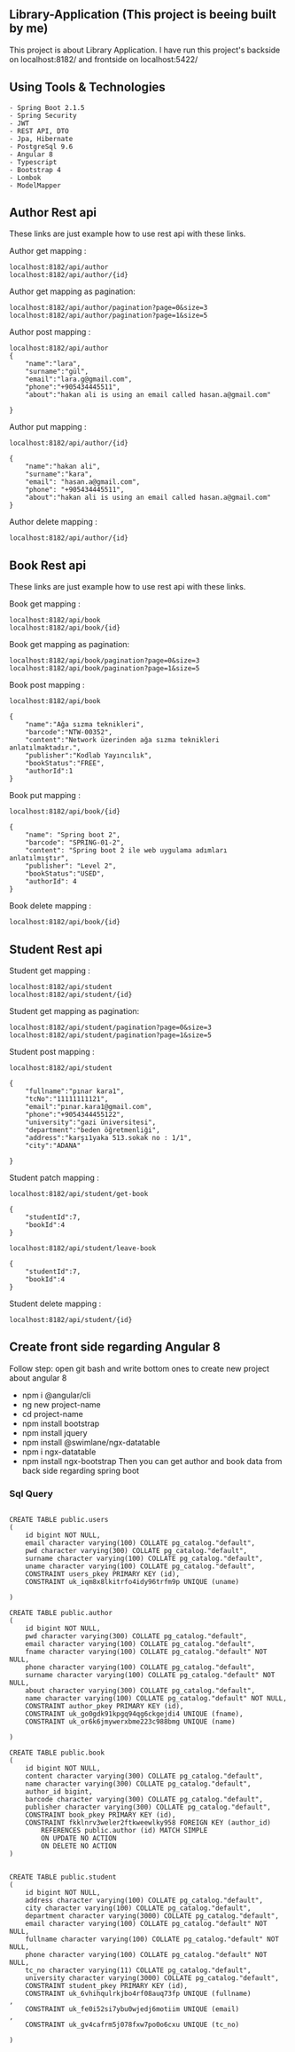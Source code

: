 ## Library-Application (This project is beeing built by me)
This project is about Library Application. 
I have run this project's backside on localhost:8182/ and frontside on localhost:5422/
## Using Tools & Technologies
``` 
- Spring Boot 2.1.5
- Spring Security
- JWT
- REST API, DTO
- Jpa, Hibernate
- PostgreSql 9.6
- Angular 8
- Typescript
- Bootstrap 4
- Lombok
- ModelMapper
```
## Author Rest api
These links are just example how to use rest api with these links.

Author get mapping : 
```
localhost:8182/api/author 
localhost:8182/api/author/{id} 
```
Author get mapping as pagination: 
```
localhost:8182/api/author/pagination?page=0&size=3
localhost:8182/api/author/pagination?page=1&size=5
```
Author post mapping :
``` 
localhost:8182/api/author
{
	"name":"lara",
	"surname":"gül",
	"email":"lara.g@gmail.com",
	"phone":"+905434445511",
	"about":"hakan ali is using an email called hasan.a@gmail.com"
	
}
``` 
Author put mapping :
``` 
localhost:8182/api/author/{id} 

{
	"name":"hakan ali",
	"surname":"kara",
	"email": "hasan.a@gmail.com",
	"phone": "+905434445511",
	"about":"hakan ali is using an email called hasan.a@gmail.com"
}
``` 
Author delete mapping : 
``` 
localhost:8182/api/author/{id} 
```
## Book Rest api
These links are just example how to use rest api with these links.

Book get mapping : 
```
localhost:8182/api/book 
localhost:8182/api/book/{id}
```
Book get mapping as pagination: 
```
localhost:8182/api/book/pagination?page=0&size=3
localhost:8182/api/book/pagination?page=1&size=5
```
Book post mapping : 
```
localhost:8182/api/book

{
	"name":"Ağa sızma teknikleri",
	"barcode":"NTW-00352",
	"content":"Network üzerinden ağa sızma teknikleri anlatılmaktadır.",
	"publisher":"Kodlab Yayıncılık",
	"bookStatus":"FREE",
	"authorId":1
}
```
Book put mapping :  
```
localhost:8182/api/book/{id} 

{
	"name": "Spring boot 2",
	"barcode": "SPRING-01-2",
	"content": "Spring boot 2 ile web uygulama adımları anlatılmıştır",
	"publisher": "Level 2",
	"bookStatus":"USED",
	"authorId": 4
}
```
Book delete mapping : 
```
localhost:8182/api/book/{id} 
``` 

## Student Rest api
Student get mapping : 
```
localhost:8182/api/student 
localhost:8182/api/student/{id}
```
Student get mapping as pagination: 
```
localhost:8182/api/student/pagination?page=0&size=3
localhost:8182/api/student/pagination?page=1&size=5
```
Student post mapping :
```
localhost:8182/api/student

{
	"fullname":"pınar kara1",
	"tcNo":"11111111121",
	"email":"pınar.kara1@gmail.com",
	"phone":"+9054344455122",
	"university":"gazi üniversitesi",
	"department":"beden öğretmenliği",
	"address":"karşı1yaka 513.sokak no : 1/1",
	"city":"ADANA"
	
}

```
Student patch mapping : 
```
localhost:8182/api/student/get-book

{
	"studentId":7,
	"bookId":4
}

localhost:8182/api/student/leave-book

{
	"studentId":7,
	"bookId":4
}
```
Student delete mapping : 
```
localhost:8182/api/student/{id}
```
## Create front side regarding Angular 8
Follow step: open git bash and write bottom ones to create new project about angular 8
- npm i @angular/cli
- ng new project-name
- cd project-name
- npm install bootstrap
- npm install jquery
- npm install @swimlane/ngx-datatable
- npm i ngx-datatable
- npm install ngx-bootstrap
Then you can get author and book data from back side regarding spring boot
### Sql Query
``` 

CREATE TABLE public.users
(
    id bigint NOT NULL,
    email character varying(100) COLLATE pg_catalog."default",
    pwd character varying(300) COLLATE pg_catalog."default",
    surname character varying(100) COLLATE pg_catalog."default",
    uname character varying(100) COLLATE pg_catalog."default",
    CONSTRAINT users_pkey PRIMARY KEY (id),
    CONSTRAINT uk_iqm8x8lkitrfo4idy96trfm9p UNIQUE (uname)

)

CREATE TABLE public.author
(
    id bigint NOT NULL,
    pwd character varying(300) COLLATE pg_catalog."default",
    email character varying(100) COLLATE pg_catalog."default",
    fname character varying(100) COLLATE pg_catalog."default" NOT NULL,
    phone character varying(100) COLLATE pg_catalog."default",
    surname character varying(100) COLLATE pg_catalog."default" NOT NULL,
    about character varying(300) COLLATE pg_catalog."default",
    name character varying(100) COLLATE pg_catalog."default" NOT NULL,
    CONSTRAINT author_pkey PRIMARY KEY (id),
    CONSTRAINT uk_go0gdk91kpgq94qg6ckgejdi4 UNIQUE (fname),
    CONSTRAINT uk_or6k6jmywerxbme223c988bmg UNIQUE (name)

)

CREATE TABLE public.book
(
    id bigint NOT NULL,
    content character varying(300) COLLATE pg_catalog."default",
    name character varying(300) COLLATE pg_catalog."default",
    author_id bigint,
    barcode character varying(300) COLLATE pg_catalog."default",
    publisher character varying(300) COLLATE pg_catalog."default",
    CONSTRAINT book_pkey PRIMARY KEY (id),
    CONSTRAINT fkklnrv3weler2ftkweewlky958 FOREIGN KEY (author_id)
        REFERENCES public.author (id) MATCH SIMPLE
        ON UPDATE NO ACTION
        ON DELETE NO ACTION
)


CREATE TABLE public.student
(
    id bigint NOT NULL,
    address character varying(100) COLLATE pg_catalog."default",
    city character varying(100) COLLATE pg_catalog."default",
    department character varying(3000) COLLATE pg_catalog."default",
    email character varying(100) COLLATE pg_catalog."default" NOT NULL,
    fullname character varying(100) COLLATE pg_catalog."default" NOT NULL,
    phone character varying(100) COLLATE pg_catalog."default" NOT NULL,
    tc_no character varying(11) COLLATE pg_catalog."default",
    university character varying(3000) COLLATE pg_catalog."default",
    CONSTRAINT student_pkey PRIMARY KEY (id),
    CONSTRAINT uk_6vhihqulrkjbo4rf08auq73fp UNIQUE (fullname)
,
    CONSTRAINT uk_fe0i52si7ybu0wjedj6motiim UNIQUE (email)
,
    CONSTRAINT uk_gv4cafrm5j078fxw7po0o6cxu UNIQUE (tc_no)

)
``` 
